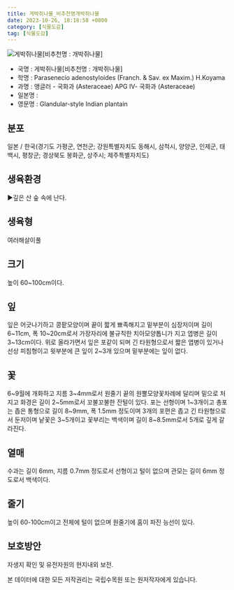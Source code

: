 ```yaml
---
title: 게박쥐나물_비추천명개박쥐나물
date: 2023-10-26, 18:18:58 +0800
category: [식물도감]
tag: [식물도감]
---
```




![게박쥐나물[비추천명 : 개박쥐나물]](http://www.nature.go.kr/fileUpload/plants/basic/Compositae/Parasenecio/10010/10010_1_th2.jpg)
- 국명 : 게박쥐나물[비추천명 : 개박쥐나물]
- 학명 : Parasenecio adenostyloides (Franch. & Sav. ex Maxim.) H.Koyama
- 과명 : 앵글러 - 국화과 (Asteraceae) APG Ⅳ- 국화과 (Asteraceae)
- 일본명 : 
- 영문명 : Glandular-style Indian plantain


## 분포
일본 / 한국(경기도 가평군, 연천군; 강원특별자치도 동해시, 삼척시, 양양군, 인제군, 태백시, 평창군; 경상북도 봉화군, 상주시; 제주특별자치도) 
## 생육환경
▶깊은 산 숲 속에 난다.
## 생육형
여러해살이풀
## 크기
높이 60~100cm이다.
## 잎
잎은 어긋나기하고 콩팥모양이며 끝이 짧게 뾰족해지고 밑부분이 심장저이며 길이 6~11cm, 폭 10~20cm로서 가장자리에 불규칙한 치아모양톱니가 지고 엽병은 길이 3~13cm이다. 위로 올라가면서 잎은 포같이 되며 긴 타원형으로서 짧은 엽병이 있거나 선상 피침형이고 윗부분에 큰 잎이 2~3개 있으며 밑부분에는 잎이 없다.
## 꽃
6~9월에 개화하고 지름 3~4mm로서 원줄기 끝의 원뿔모양꽃차례에 달리며 밑으로 처지고 화경은 길이 2~5mm로서 꼬불꼬불한 잔털이 있다. 포는 선형이며 1~3개이고 총포는 좁은 통형으로 길이 8~9mm, 폭 1.5mm 정도이며 3개의 포편은 좁고 긴 타원형으로서 둔저이며 낱꽃은 3~5개이고 꽃부리는 백색이며 길이 8~8.5mm로서 5개로 깊게 갈라진다.
## 열매
수과는 길이 6mm, 지름 0.7mm 정도로서 선형이고 털이 없으며 관모는 길이 6mm 정도로서 백색이다.
## 줄기
높이 60-100cm이고 전체에 털이 없으며 원줄기에 홈이 파진 능선이 있다.
## 보호방안
자생지 확인 및 유전자원의 현지내외 보전.






본 데이터에 대한 모든 저작권리는 국립수목원 또는 원저작자에게 있습니다.
